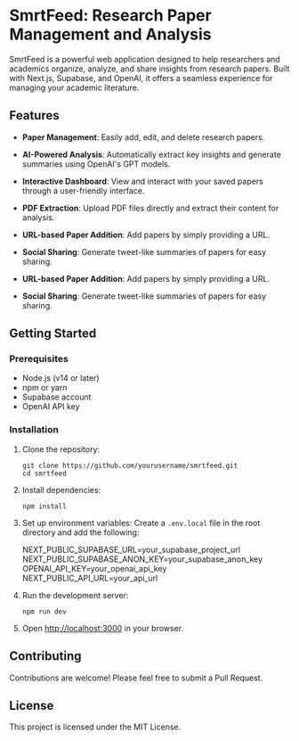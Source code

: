 # SmrtFeed: Research Paper Management and Analysis

SmrtFeed is a powerful web application designed to help researchers and academics organize, analyze, and share insights from research papers. Built with Next.js, Supabase, and OpenAI, it offers a seamless experience for managing your academic literature.

## Features

- **Paper Management**: Easily add, edit, and delete research papers.

- **AI-Powered Analysis**: Automatically extract key insights and generate summaries using OpenAI's GPT models.

- **Interactive Dashboard**: View and interact with your saved papers through a user-friendly interface.

- **PDF Extraction**: Upload PDF files directly and extract their content for analysis.

- **URL-based Paper Addition**: Add papers by simply providing a URL.

- **Social Sharing**: Generate tweet-like summaries of papers for easy sharing.

- **URL-based Paper Addition**: Add papers by simply providing a URL.

- **Social Sharing**: Generate tweet-like summaries of papers for easy sharing.

## Getting Started

### Prerequisites

- Node.js (v14 or later)
- npm or yarn
- Supabase account
- OpenAI API key

### Installation

1. Clone the repository:
   ```
   git clone https://github.com/yourusername/smrtfeed.git
   cd smrtfeed
   ```
2. Install dependencies:
   ```
   npm install
   ```
3. Set up environment variables:
   Create a `.env.local` file in the root directory and add the following:

   NEXT_PUBLIC_SUPABASE_URL=your_supabase_project_url
   NEXT_PUBLIC_SUPABASE_ANON_KEY=your_supabase_anon_key
   OPENAI_API_KEY=your_openai_api_key
   NEXT_PUBLIC_API_URL=your_api_url

4. Run the development server:

   ```
   npm run dev
   ```

5. Open [http://localhost:3000](http://localhost:3000) in your browser.

## Contributing

Contributions are welcome! Please feel free to submit a Pull Request.

## License

This project is licensed under the MIT License.
